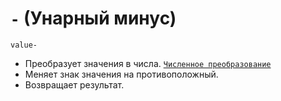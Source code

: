 # `-` (Унарный минус)

`value-`

- Преобразует значения в числа. [`Численное преобразование`](<../Теория Общее/Преобразование (численное).md>)
- Меняет знак значения на противоположный.
- Возвращает результат.

